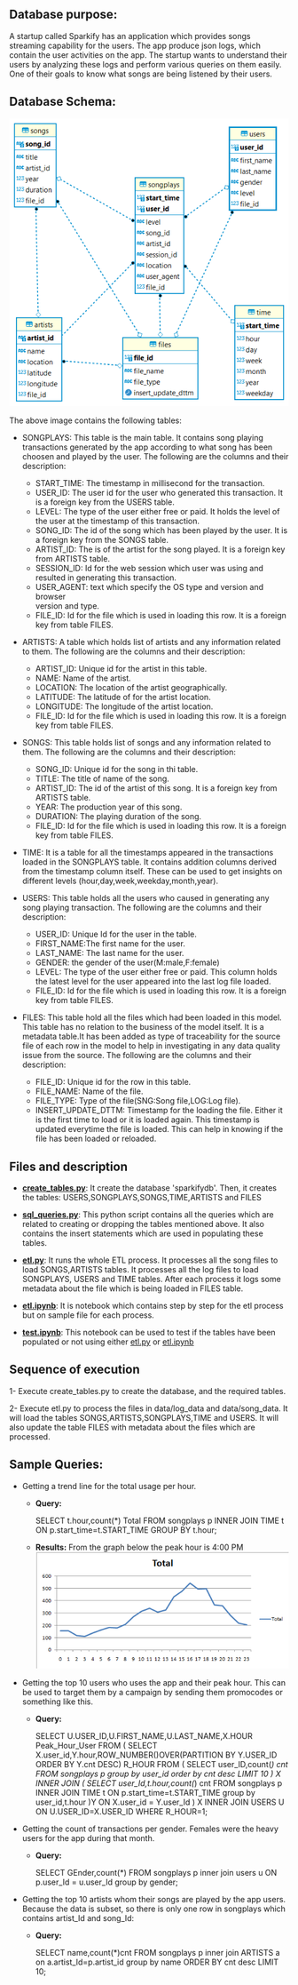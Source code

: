 ## **Database purpose:**
A startup called Sparkify has an application which provides songs streaming 
capability for the users. The app produce json logs, which contain the 
user activities on the app. The startup wants to understand their users by
analyzing these logs and perform various queries on them easily. 
One of their goals to know what songs are being listened by their users.

## **Database Schema:**
 ![ERD](ERD.png)

 The above image contains the following tables:
 - SONGPLAYS: This table is the main table. It contains song playing 
   transactions generated by the app according to what song has been 
   choosen and played by the user.
   The following are the columns and their description:
   - START_TIME: The timestamp in millisecond for the transaction.
   - USER_ID: The user id for the user who generated this transaction.
     It is a foreign key from the USERS table.
   - LEVEL: The type of the user either free or paid. It holds the 
     level of the user at the timestamp of this transaction.  
   - SONG_ID: The id of the song which has been played by the user.
     It is a foreign key from the SONGS table.
   - ARTIST_ID: The is of the artist for the song played.
     It is a foreign key from ARTISTS table.
   - SESSION_ID: Id for the web session which user was using and resulted
     in generating this transaction.
   - USER_AGENT: text which specify the OS type and version and browser     
     version and type.
   - FILE_ID: Id for the file which is used in loading 
     this row. It is a foreign key from table FILES.  
- ARTISTS: A table which holds list of artists and any information
  related to them.
  The following are the columns and their description:
  - ARTIST_ID: Unique id for the artist in this table.
  - NAME: Name of the artist.
  - LOCATION: The location of the artist geographically.
  - LATITUDE: The latitude of for the artist location. 
  - LONGITUDE: The longitude of the artist location.
  - FILE_ID: Id for the file which is used in loading this row. 
    It is a foreign key from table FILES.
- SONGS: This table holds list of songs and any information related to them.
  The following are the columns and their description:
  - SONG_ID: Unique id for the song in thi table.
  - TITLE: The title of name of the song.
  - ARTIST_ID: The id of the artist of this song.
    It is a foreign key from ARTISTS table.
  - YEAR: The production year of this song. 
  - DURATION: The playing duration of the song.
  - FILE_ID: Id for the file which is used in loading this row. 
    It is a foreign key from table FILES.
- TIME: It is a table for all the timestamps appeared in the transactions 
  loaded in the SONGPLAYS table. It contains addition columns
  derived from the timestamp column itself. These can be used to get 
  insights on different levels (hour,day,week,weekday,month,year).
  
- USERS: This table holds all the users who caused in generating any song 
  playing transaction.
  The following are the columns and their description:
  - USER_ID: Unique Id for the user in the table.
  - FIRST_NAME:The first name for the user.
  - LAST_NAME: The last name for the user.
  - GENDER: the gender of the user(M:male,F:female)
  - LEVEL: The type of the user either free or paid. This column holds the
    latest level for the user appeared into the last log file loaded.
  - FILE_ID: Id for the file which is used in loading this row. 
    It is a foreign key from table FILES.

- FILES: This table hold all the files which had been loaded in this model.
  This table has no relation to the business of the model itself. 
  It is a metadata table.It has been added as type of traceability for 
  the source file of each row in the model to help in investigating 
  in any data quality issue from the source.
  The following are the columns and their description:
  - FILE_ID: Unique id for the row in this table.
  - FILE_NAME: Name of the file. 
  - FILE_TYPE: Type of the file(SNG:Song file,LOG:Log file).
  - INSERT_UPDATE_DTTM: Timestamp for the loading the file. Either it is
    the first time to load or it is loaded again. This timestamp is updated
    everytime the file is loaded. This can help in knowing if the file has
    been loaded or reloaded.

## **Files and description**
 - **[create_tables.py](/create_tables.py)**: It create the database 'sparkifydb'. Then, it creates
the tables: USERS,SONGPLAYS,SONGS,TIME,ARTISTS and FILES 
 
 - **[sql_queries.py](/sql_queries.py)**: This python script contains all the queries
which are related to creating or dropping the tables mentioned above. It also 
   contains the insert statements which are used in populating these tables.

 - **[etl.py](/etl.py)**: It runs the whole ETL process. It processes all the song files to 
load SONGS,ARTISTS tables. It processes all the log files to load SONGPLAYS,
USERS and TIME tables. After each process it logs some metadata about the file
   which is being loaded in FILES table.
   
 - **[etl.ipynb](/etl.ipynb)**: It is notebook which contains step by step for the 
etl process but on sample file for each process.
   
 - **[test.ipynb](/test.ipynb)**: This notebook can be used to test if the tables
have been populated or not using either [etl.py](/etl.py) or [etl.ipynb](/etl.ipynb)

   

## **Sequence of execution**
 1- Execute create_tables.py to create the database, and the required tables.

 2- Execute etl.py to process the files in data/log_data and data/song_data.
    It will load the tables SONGS,ARTISTS,SONGPLAYS,TIME and USERS. 
    It will also update the table FILES with metadata about the files which are processed.


## **Sample Queries:**
- Getting a trend line for the total usage per hour.
  
  - **Query:** 
    
      SELECT t.hour,count(*) Total FROM songplays p
      INNER JOIN TIME t ON p.start_time=t.START_TIME
      GROUP BY t.hour;
  - **Results:**
  From the graph below the peak hour is 4:00 PM
    ![ERD](peak_hour.png)
    
- Getting the top 10 users who uses the app and their peak hour. This can be used
  to target them by a campaign by sending them promocodes or something like this.
  - **Query:**
  
      SELECT U.USER_ID,U.FIRST_NAME,U.LAST_NAME,X.HOUR Peak_Hour_User
      FROM 
      (
          SELECT X.user_id,Y.hour,ROW_NUMBER()OVER(PARTITION BY Y.USER_ID ORDER BY Y.cnt DESC) R_HOUR
          FROM
          (
              SELECT user_ID,count(*) cnt
              FROM songplays p
              group by user_id
              order by cnt desc
              LIMIT 10
          ) X
          INNER JOIN
          (
              SELECT user_Id,t.hour,count(*) cnt
              FROM songplays p
              INNER JOIN TIME t
              ON p.start_time=t.START_TIME
              group by user_id,t.hour
          )Y
          ON X.user_id = Y.user_Id
      ) X
      INNER JOIN USERS U
      ON U.USER_ID=X.USER_ID
      WHERE R_HOUR=1;

- Getting the count of transactions per gender. Females were the heavy users for the 
  app during that month.
  - **Query:**
    
    SELECT GEnder,count(*) FROM songplays p
    inner join users u
    ON p.user_Id = u.user_Id
    group by gender;
  
- Getting the top 10 artists whom their songs are played by the app users. 
  Because the data is subset, so there is only one row in songplays which contains
  artist_Id and song_Id:
  - **Query:**
    
    SELECT name,count(*)cnt
    FROM songplays p
    inner join ARTISTS a
    on a.artist_Id=p.artist_id
    group by name
    ORDER BY cnt desc
    LIMIT 10;

